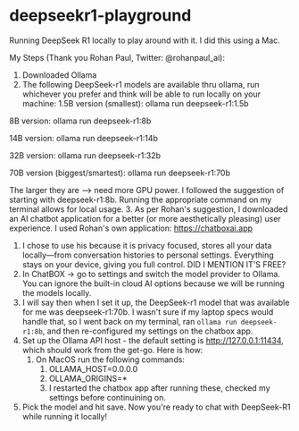 # deepseekr1-playground
Running DeepSeek R1 locally to play around with it. I did this using a Mac.  


My Steps (Thank you Rohan Paul, Twitter: @rohanpaul_ai):

1. Downloaded Ollama
2. The following DeepSeek-r1 models are available thru ollama, run whichever you prefer and think will be able to run locally on your machine:
1.5B version (smallest):
ollama run deepseek-r1:1.5b

8B version:
ollama run deepseek-r1:8b

14B version:
ollama run deepseek-r1:14b

32B version:
ollama run deepseek-r1:32b

70B version (biggest/smartest):
ollama run deepseek-r1:70b

The larger they are --> need more GPU power. I followed the suggestion of starting with deepseek-r1:8b. Running the appropriate command on my terminal allows for local usage. 
3. As per Rohan's suggestion, I downloaded an AI chatbot application for a better (or more aesthetically pleasing) user experience. I used Rohan's own application: https://chatboxai.app
  1. I chose to use his because it is privacy focused, stores all your data locally—from conversation histories to personal settings. Everything stays on your device, giving you full control. DID I MENTION IT'S FREE? 
  2. In ChatBOX -> go to settings and switch the model provider to Ollama. You can ignore the built-in cloud AI options because we will be running the models locally.
  3. I will say then when I set it up, the DeepSeek-r1 model that was available for me was deepseek-r1:70b. I wasn't sure if my laptop specs would handle that, so I went back on my terminal, ran `ollama run deepseek-r1:8b`, and then re-configured my settings on the chatbox app.
  5. Set up the Ollama API host - the default setting is http://127.0.0.1:11434, which should work from the get-go. Here is how:
     1. On MacOS run the following commands:
        1. OLLAMA_HOST=0.0.0.0
        2. OLLAMA_ORIGINS=*
        3. I restarted the chatbox app after running these, checked my settings before continuining on. 
  7. Pick the model and hit save. Now you're ready to chat with DeepSeek-R1 while running it locally!

